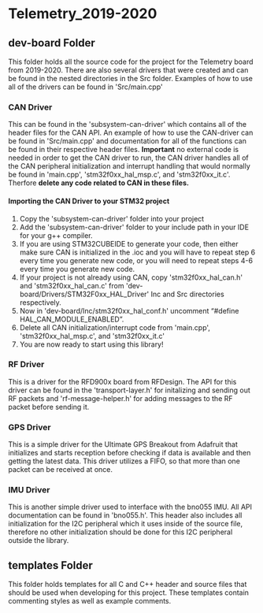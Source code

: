 # Telemetry_2019-2020
## dev-board Folder
This folder holds all the source code for the project for the Telemetry board from 2019-2020. There are also several drivers that were created and can be found in the nested directories in the Src folder. Examples of how to use all of the drivers can be found in 'Src/main.cpp'
### CAN Driver
This can be found in the 'subsystem-can-driver' which contains all of the header files for the CAN API. An example of how to use the CAN-driver can be found in 'Src/main.cpp' and documentation for all of the functions can be found in their respective header files. **Important** no external code is needed in order to get the CAN driver to run, the CAN driver handles all of the CAN peripheral initialization and interrupt handling that would normally be found in 'main.cpp', 'stm32f0xx_hal_msp.c', and 'stm32f0xx_it.c'. Therfore **delete any code related to CAN in these files.**
#### Importing the CAN Driver to your STM32 project
1. Copy the 'subsystem-can-driver' folder into your project
2. Add the 'subsystem-can-driver' folder to your include path in your IDE for your g++ compiler.
3. If you are using STM32CUBEIDE to generate your code, then either make sure CAN is initialized in the .ioc and you will have to repeat step 6 every time you generate new code, or you will need to repeat steps 4-6 every time you generate new code.
4. If your project is not already using CAN, copy 'stm32f0xx_hal_can.h' and 'stm32f0xx_hal_can.c' from 'dev-board/Drivers/STM32F0xx_HAL_Driver' Inc and Src directories respectively.
5. Now in 'dev-board/Inc/stm32f0xx_hal_conf.h' uncomment “#define HAL_CAN_MODULE_ENABLED”.
6. Delete all CAN initialization/interrupt code from 'main.cpp', 'stm32f0xx_hal_msp.c', and 'stm32f0xx_it.c'
7. You are now ready to start using this library!
### RF Driver
This is a driver for the RFD900x board from RFDesign. The API for this driver can be found in the 'transport-layer.h' for initalizing and sending out RF packets and 'rf-message-helper.h' for adding messages to the RF packet before sending it.
### GPS Driver
This is a simple driver for the Ultimate GPS Breakout from Adafruit that initializes and starts reception before checking if data is available and then getting the latest data. This driver utilizes a FIFO, so that more than one packet can be received at once.
### IMU Driver
This is another simple driver used to interface with the bno055 IMU. All API documentation can be found in 'bno055.h'. This header also includes all initialization for the I2C peripheral which it uses inside of the source file, therefore no other initialization should be done for this I2C peripheral outside the library.
## templates Folder
This folder holds templates for all C and C++ header and source files that should be used when developing for this project. These templates contain commenting styles as well as example comments. 

